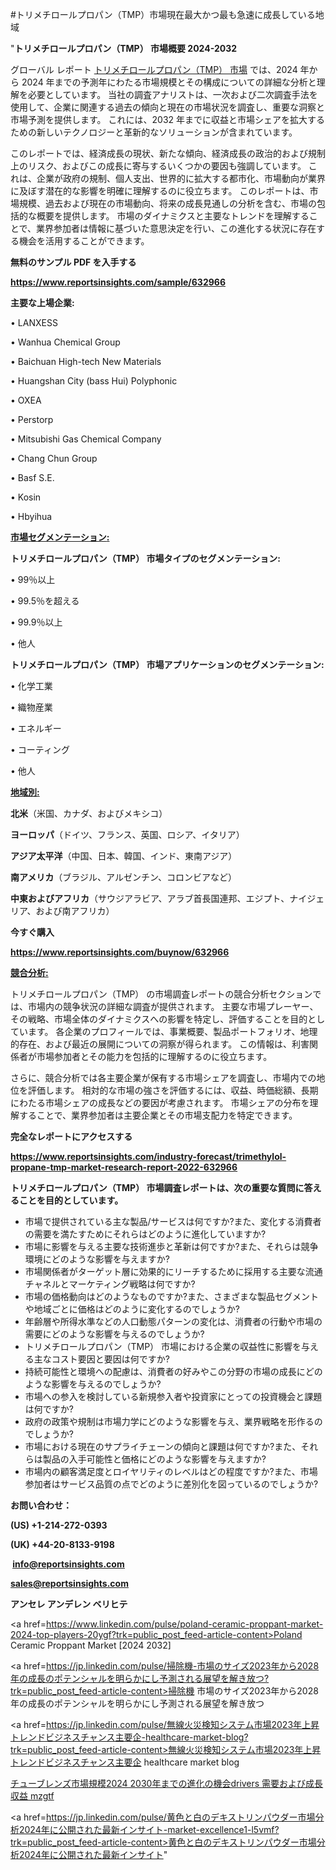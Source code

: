 #トリメチロールプロパン（TMP）市場現在最大かつ最も急速に成長している地域

"<strong>トリメチロールプロパン（TMP） 市場概要 2024-2032</strong>

グローバル レポート <a href=https://www.reportsinsights.com/sample/632966>トリメチロールプロパン（TMP） 市場</a> では、2024 年から 2024 年までの予測年にわたる市場規模とその構成についての詳細な分析と理解を必要としています。 当社の調査アナリストは、一次および二次調査手法を使用して、企業に関連する過去の傾向と現在の市場状況を調査し、重要な洞察と市場予測を提供します。 これには、2032 年までに収益と市場シェアを拡大​​するための新しいテクノロジーと革新的なソリューションが含まれています。

このレポートでは、経済成長の現状、新たな傾向、経済成長の政治的および規制上のリスク、およびこの成長に寄与するいくつかの要因も強調しています。 これは、企業が政府の規制、個人支出、世界的に拡大する都市化、市場動向が業界に及ぼす潜在的な影響を明確に理解するのに役立ちます。 このレポートは、市場規模、過去および現在の市場動向、将来の成長見通しの分析を含む、市場の包括的な概要を提供します。 市場のダイナミクスと主要なトレンドを理解することで、業界参加者は情報に基づいた意思決定を行い、この進化する状況に存在する機会を活用することができます。

<strong><b>無料のサンプル PDF を入手する</b></strong>

<a href=https://www.reportsinsights.com/sample/632966><strong><u>https://www.reportsinsights.com/sample/632966</u></strong></a>

<strong>主要な上場企業:</strong>

• LANXESS

• Wanhua Chemical Group

• Baichuan High-tech New Materials

• Huangshan City (bass Hui) Polyphonic

• OXEA

• Perstorp

• Mitsubishi Gas Chemical Company

• Chang Chun Group

• Basf S.E.

• Kosin

• Hbyihua

<strong><u>市場セグメンテーション</u></strong><strong><u>:</u></strong>

<strong>トリメチロールプロパン（TMP） 市場タイプのセグメンテーション:</strong>

• 99％以上

• 99.5％を超える

• 99.9％以上

• 他人

<strong>トリメチロールプロパン（TMP） 市場アプリケーションのセグメンテーション:</strong>

• 化学工業

• 織物産業

• エネルギー

• コーティング

• 他人

<strong><u>地域別</u></strong><strong><u>:</u></strong>

<strong>北米</strong>（米国、カナダ、およびメキシコ）

<strong>ヨーロッパ</strong>（ドイツ、フランス、英国、ロシア、イタリア）

<strong>アジア太平洋</strong>（中国、日本、韓国、インド、東南アジア）

<strong>南アメリカ</strong>（ブラジル、アルゼンチン、コロンビアなど）

<strong>中東およびアフリカ</strong>（サウジアラビア、アラブ首長国連邦、エジプト、ナイジェリア、および南アフリカ）

<strong>今すぐ購入</strong>

<a href=https://www.reportsinsights.com/buynow/632966><strong><u>https://www.reportsinsights.com/buynow/632966</u></strong></a>

<strong><u>競合分析:</u></strong>

トリメチロールプロパン（TMP） の市場調査レポートの競合分析セクションでは、市場内の競争状況の詳細な調査が提供されます。 主要な市場プレーヤー、その戦略、市場全体のダイナミクスへの影響を特定し、評価することを目的としています。 各企業のプロフィールでは、事業概要、製品ポートフォリオ、地理的存在、および最近の展開についての洞察が得られます。 この情報は、利害関係者が市場参加者とその能力を包括的に理解するのに役立ちます。

さらに、競合分析では各主要企業が保有する市場シェアを調査し、市場内での地位を評価します。 相対的な市場の強さを評価するには、収益、時価総額、長期にわたる市場シェアの成長などの要因が考慮されます。 市場シェアの分布を理解することで、業界参加者は主要企業とその市場支配力を特定できます。

<strong>完全なレポートにアクセスする</strong>

<a href=https://www.reportsinsights.com/industry-forecast/trimethylol-propane-tmp-market-research-report-2022-632966><strong><u><b>https://www.reportsinsights.com/industry-forecast/trimethylol-propane-tmp-market-research-report-2022-632966</b></u></strong></a>

<strong><b>トリメチロールプロパン（TMP） 市場調査レポートは、次の重要な質問に答えることを目的としています。</b></strong>
<ul>
  <li>市場で提供されている主な製品/サービスは何ですか?また、変化する消費者の需要を満たすためにそれらはどのように進化していますか?</li>
  <li>市場に影響を与える主要な技術進歩と革新は何ですか?また、それらは競争環境にどのような影響を与えますか?</li>
  <li>市場関係者がターゲット層に効果的にリーチするために採用する主要な流通チャネルとマーケティング戦略は何ですか?</li>
  <li>市場の価格動向はどのようなものですか?また、さまざまな製品セグメントや地域ごとに価格はどのように変化するのでしょうか?</li>
  <li>年齢層や所得水準などの人口動態パターンの変化は、消費者の行動や市場の需要にどのような影響を与えるのでしょうか?</li>
  <li>トリメチロールプロパン（TMP） 市場における企業の収益性に影響を与える主なコスト要因と要因は何ですか?</li>
  <li>持続可能性と環境への配慮は、消費者の好みやこの分野の市場の成長にどのような影響を与えるのでしょうか?</li>
  <li>市場への参入を検討している新規参入者や投資家にとっての投資機会と課題は何ですか?</li>
  <li>政府の政策や規制は市場力学にどのような影響を与え、業界戦略を形作るのでしょうか?</li>
  <li>市場における現在のサプライチェーンの傾向と課題は何ですか?また、それらは製品の入手可能性と価格にどのような影響を与えますか?</li>
  <li>市場内の顧客満足度とロイヤリティのレベルはどの程度ですか?また、市場参加者はサービス品質の点でどのように差別化を図っているのでしょうか?</li>
</ul>
<strong>お問い合わせ：</strong>

<strong>(US) +1-214-272-0393</strong>

<strong>(UK) +44-20-8133-9198</strong>

<strong> </strong><a href=info@reportsinsights.com><strong><u>info@reportsinsights.com</u></strong></a>

<a href=sales@reportsinsights.com><strong><u>sales@reportsinsights.com</u></strong></a>

<strong>アンセレ アンデレン ベリヒテ</strong>

<a href=https://www.linkedin.com/pulse/poland-ceramic-proppant-market-2024-top-players-20ygf?trk=public_post_feed-article-content>Poland Ceramic Proppant Market [2024 2032]</a>

<a href=https://jp.linkedin.com/pulse/掃除機-市場のサイズ2023年から2028年の成長のポテンシャルを明らかにし予測される展望を解き放つ?trk=public_post_feed-article-content>掃除機 市場のサイズ2023年から2028年の成長のポテンシャルを明らかにし予測される展望を解き放つ</a>

<a href=https://jp.linkedin.com/pulse/無線火災検知システム市場2023年上昇トレンドビジネスチャンス主要企-healthcare-market-blog?trk=public_post_feed-article-content>無線火災検知システム市場2023年上昇トレンドビジネスチャンス主要企 healthcare market blog</a>

<a href=https://www.linkedin.com/pulse/チューブレンズ市場規模2024-2030年までの進化の機会drivers-需要および成長収益-mzgtf/>チューブレンズ市場規模2024 2030年までの進化の機会drivers 需要および成長収益 mzgtf</a>

<a href=https://jp.linkedin.com/pulse/黄色と白のデキストリンパウダー市場分析2024年に公開された最新インサイト-market-excellence1-l5vmf?trk=public_post_feed-article-content>黄色と白のデキストリンパウダー市場分析2024年に公開された最新インサイト</a>"
